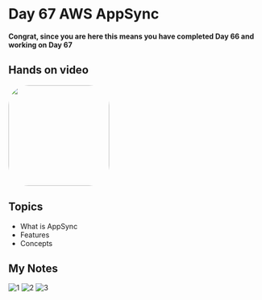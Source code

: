 # Day 67 AWS AppSync

**Congrat, since you are here this means you have completed Day 66 and working on Day 67**

## Hands on video
<a href="https://youtu.be/JvwGK_dLaRM">
<img src="https://i3.ytimg.com/vi/JvwGK_dLaRM/hqdefault.jpg" align="center" width="200" style="border-radius:40px" />
</a>

## Topics
  - What is AppSync
  - Features
  - Concepts

## My Notes
  ![1](https://user-images.githubusercontent.com/41295276/128621342-f01f65a4-a44f-4da6-95d4-ef769d5db6c5.jpeg)
  ![2](https://user-images.githubusercontent.com/41295276/128621344-b71c0c78-1aa8-4f30-b868-e60683dd056a.jpeg)
  ![3](https://user-images.githubusercontent.com/41295276/128621345-b2235f0d-eb0e-4ab1-8216-dfba439fecd4.jpeg)
